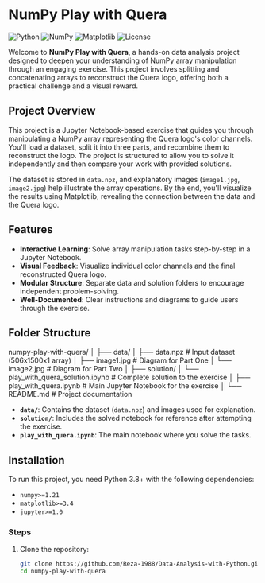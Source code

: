# NumPy Play with Quera

![Python](https://img.shields.io/badge/Python-3.8%2B-blue) ![NumPy](https://img.shields.io/badge/NumPy-1.21%2B-orange) ![Matplotlib](https://img.shields.io/badge/Matplotlib-3.4%2B-green) ![License](https://img.shields.io/badge/License-MIT-yellow)

Welcome to **NumPy Play with Quera**, a hands-on data analysis project designed to deepen your understanding of NumPy array manipulation through an engaging exercise. This project involves splitting and concatenating arrays to reconstruct the Quera logo, offering both a practical challenge and a visual reward.

## Project Overview
This project is a Jupyter Notebook-based exercise that guides you through manipulating a NumPy array representing the Quera logo's color channels. You'll load a dataset, split it into three parts, and recombine them to reconstruct the logo. The project is structured to allow you to solve it independently and then compare your work with provided solutions.

The dataset is stored in `data.npz`, and explanatory images (`image1.jpg`, `image2.jpg`) help illustrate the array operations. By the end, you'll visualize the results using Matplotlib, revealing the connection between the data and the Quera logo.

## Features
- **Interactive Learning**: Solve array manipulation tasks step-by-step in a Jupyter Notebook.
- **Visual Feedback**: Visualize individual color channels and the final reconstructed Quera logo.
- **Modular Structure**: Separate data and solution folders to encourage independent problem-solving.
- **Well-Documented**: Clear instructions and diagrams to guide users through the exercise.

## Folder Structure
numpy-play-with-quera/
│
├── data/
│   ├── data.npz           # Input dataset (506x1500x1 array)
│   ├── image1.jpg         # Diagram for Part One
│   └── image2.jpg         # Diagram for Part Two
│
├── solution/
│   └── play_with_quera_solution.ipynb  # Complete solution to the exercise
│
├── play_with_quera.ipynb  # Main Jupyter Notebook for the exercise
│
└── README.md              # Project documentation


- **`data/`**: Contains the dataset (`data.npz`) and images used for explanation.
- **`solution/`**: Includes the solved notebook for reference after attempting the exercise.
- **`play_with_quera.ipynb`**: The main notebook where you solve the tasks.

## Installation
To run this project, you need Python 3.8+ with the following dependencies:

- `numpy>=1.21`
- `matplotlib>=3.4`
- `jupyter>=1.0`

### Steps
1. Clone the repository:
   ```bash
   git clone https://github.com/Reza-1988/Data-Analysis-with-Python.git
   cd numpy-play-with-quera
